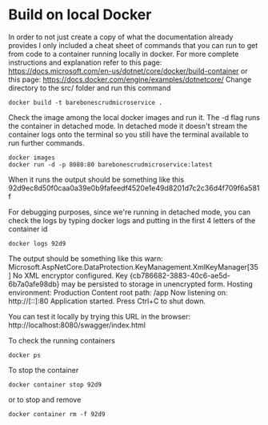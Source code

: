 # Build on local Docker

In order to not just create a copy of what the documentation already provides I only included a cheat sheet of commands that you can run to get from code to a container running locally in docker.
For more complete instructions and explanation refer to this page: https://docs.microsoft.com/en-us/dotnet/core/docker/build-container or this page: https://docs.docker.com/engine/examples/dotnetcore/
Change directory to the src/ folder and run this command

```
docker build -t barebonescrudmicroservice .
```
Check the image among the local docker images and run it.
The -d flag runs the container in detached mode. In detached mode it doesn't stream the container logs onto the terminal so you still have the terminal available to run further commands.
```
docker images
docker run -d -p 8080:80 barebonescrudmicroservice:latest
```
When it runs the output should be something like this
92d9ec8d50f0caa0a39e0b9fafeedf4520e1e49d8201d7c2c36d4f709f6a581f

For debugging purposes, since we're running in detached mode, you can check the logs by typing docker logs and putting in the first 4 letters of the container id
```
docker logs 92d9
```
The output should be something like this
warn: Microsoft.AspNetCore.DataProtection.KeyManagement.XmlKeyManager[35]
      No XML encryptor configured. Key {cb786682-3883-40c6-ae5d-6b7a0afe98db} may be persisted to storage in unencrypted form.
Hosting environment: Production
Content root path: /app
Now listening on: http://[::]:80
Application started. Press Ctrl+C to shut down.

You can test it locally by trying this URL in the browser: http://localhost:8080/swagger/index.html

To check the running containers
```
docker ps
```

To stop the container
```
docker container stop 92d9
```
or to stop and remove
```
docker container rm -f 92d9
```
